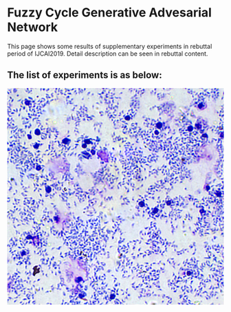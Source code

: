 # Fuzzy Cycle Generative Advesarial Network
This page shows some results of supplementary experiments in rebuttal period of IJCAI2019. Detail description can be seen in rebuttal content.

## The list of experiments is as below:


![Image text](https://github.com/fcgan/Rebuttal/blob/master/6.png)
